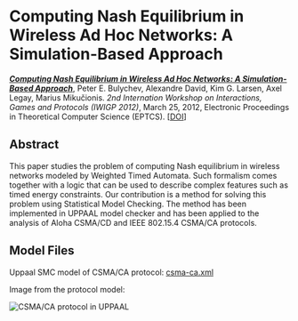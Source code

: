 # Computing Nash Equilibrium in Wireless Ad Hoc Networks: A Simulation-Based Approach

_**[Computing Nash Equilibrium in Wireless Ad Hoc Networks: A Simulation-Based Approach](CSMA-CA-2012)**_,
Peter E. Bulychev, Alexandre David, Kim G. Larsen, Axel Legay, Marius Mikučionis. *2nd Internation Workshop on Interactions, Games and Protocols (IWIGP 2012)*, March 25, 2012, Electronic Proceedings in Theoretical Computer Science (EPTCS). [[DOI](https://doi.org/10.4204/EPTCS.78.1)]

## Abstract

This paper studies the problem of computing Nash equilibrium in wireless networks modeled by
Weighted Timed Automata. Such formalism comes together with a logic that can be used to describe
complex features such as timed energy constraints. Our contribution is a method for solving this
problem using Statistical Model Checking. The method has been implemented in UPPAAL model
checker and has been applied to the analysis of Aloha CSMA/CD and IEEE 802.15.4 CSMA/CA
protocols.

## Model Files

Uppaal SMC model of CSMA/CA protocol: [csma-ca.xml](csma-ca.xml)

Image from the protocol model:

![CSMA/CA protocol in UPPAAL](csma-ca.svgz)
